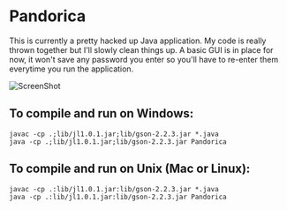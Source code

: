 Pandorica
=========

This is currently a pretty hacked up Java application.  My code is really thrown together but I'll slowly clean things up.  A basic GUI is in place for now, it won't save any password you enter so you'll have to re-enter them everytime you run the application.

![ScreenShot](http://i.imgur.com/Kx0iD37.png)


To compile and run on Windows:
------------------------------

	javac -cp .;lib/jl1.0.1.jar;lib/gson-2.2.3.jar *.java
	java -cp .;lib/jl1.0.1.jar;lib/gson-2.2.3.jar Pandorica

To compile and run on Unix (Mac or Linux):
------------------------------------------

	javac -cp .:lib/jl1.0.1.jar:lib/gson-2.2.3.jar *.java
	java -cp .:lib/jl1.0.1.jar:lib/gson-2.2.3.jar Pandorica